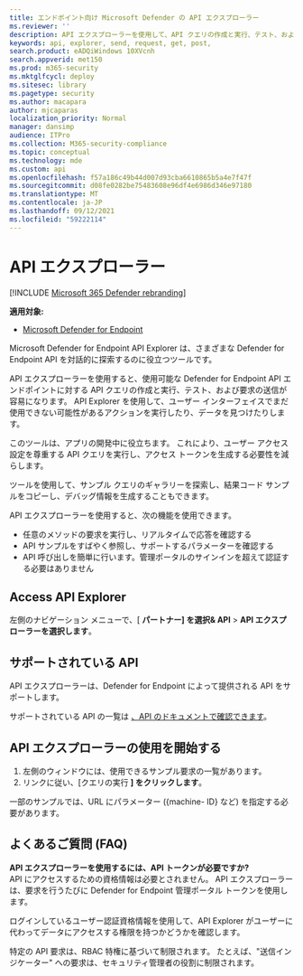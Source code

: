 ```yaml
---
title: エンドポイント向け Microsoft Defender の API エクスプローラー
ms.reviewer: ''
description: API エクスプローラーを使用して、API クエリの作成と実行、テスト、および使用可能な API の要求の送信を行う
keywords: api, explorer, send, request, get, post,
search.product: eADQiWindows 10XVcnh
search.appverid: met150
ms.prod: m365-security
ms.mktglfcycl: deploy
ms.sitesec: library
ms.pagetype: security
ms.author: macapara
author: mjcaparas
localization_priority: Normal
manager: dansimp
audience: ITPro
ms.collection: M365-security-compliance
ms.topic: conceptual
ms.technology: mde
ms.custom: api
ms.openlocfilehash: f57a186c49b44d007d93cba6610865b5a4e7f47f
ms.sourcegitcommit: d08fe0282be75483608e96df4e6986d346e97180
ms.translationtype: MT
ms.contentlocale: ja-JP
ms.lasthandoff: 09/12/2021
ms.locfileid: "59222114"
---
```

# <a name="api-explorer"></a>API エクスプローラー

[!INCLUDE [Microsoft 365 Defender rebranding](../../includes/microsoft-defender.md)]

**適用対象:**
- [Microsoft Defender for Endpoint](https://go.microsoft.com/fwlink/?linkid=2154037)

Microsoft Defender for Endpoint API Explorer は、さまざまな Defender for Endpoint API を対話的に探索するのに役立つツールです。

API エクスプローラーを使用すると、使用可能な Defender for Endpoint API エンドポイントに対する API クエリの作成と実行、テスト、および要求の送信が容易になります。 API Explorer を使用して、ユーザー インターフェイスでまだ使用できない可能性があるアクションを実行したり、データを見つけたりします。

このツールは、アプリの開発中に役立ちます。 これにより、ユーザー アクセス設定を尊重する API クエリを実行し、アクセス トークンを生成する必要性を減らします。

ツールを使用して、サンプル クエリのギャラリーを探索し、結果コード サンプルをコピーし、デバッグ情報を生成することもできます。

API エクスプローラーを使用すると、次の機能を使用できます。

- 任意のメソッドの要求を実行し、リアルタイムで応答を確認する
- API サンプルをすばやく参照し、サポートするパラメーターを確認する
- API 呼び出しを簡単に行います。管理ポータルのサインインを超えて認証する必要はありません

## <a name="access-api-explorer"></a>Access API Explorer

左側のナビゲーション メニューで、[ **パートナー] を選択& API** \> **API エクスプローラーを選択します**。

## <a name="supported-apis"></a>サポートされている API

API エクスプローラーは、Defender for Endpoint によって提供される API をサポートします。

サポートされている API の一覧は [、API のドキュメントで確認できます](apis-intro.md)。

## <a name="get-started-with-the-api-explorer"></a>API エクスプローラーの使用を開始する

1. 左側のウィンドウには、使用できるサンプル要求の一覧があります。
2. リンクに従い、[クエリの実行 **] をクリックします**。

一部のサンプルでは、URL にパラメーター ({machine- ID} など) を指定する必要があります。

## <a name="faq"></a>よくあるご質問 (FAQ)

**API エクスプローラーを使用するには、API トークンが必要ですか?** <br>
API にアクセスするための資格情報は必要とされません。 API エクスプローラーは、要求を行うたびに Defender for Endpoint 管理ポータル トークンを使用します。

ログインしているユーザー認証資格情報を使用して、API Explorer がユーザーに代わってデータにアクセスする権限を持つかどうかを確認します。

特定の API 要求は、RBAC 特権に基づいて制限されます。 たとえば、"送信インジケーター" への要求は、セキュリティ管理者の役割に制限されます。
